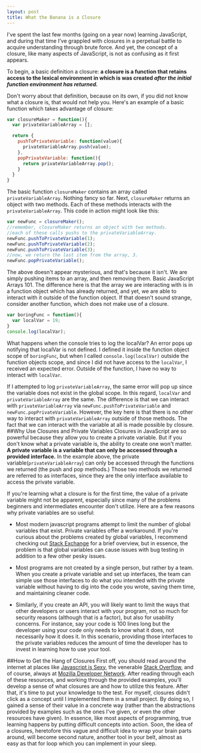 ```yaml
---
layout: post
title: What the Banana is a Closure
---
```

I've spent the last few months (going on a year now) learning JavaScript, and during that time I've grappled with closures in a perpetual battle to acquire understanding through brute force. And yet, the concept of a closure, like many aspects of JavaScript, is not as confusing as it first appears.

To begin, a basic definition a closure: **a closure is a function that retains access to the lexical environment in which is was created _after the initial function environment has returned._**

Don't worry about that definition, because on its own, if you did not know what a closure is, that would not help you. Here's an example of a basic function which takes advantage of closure:

```javascript
var closureMaker = function(){
  var privateVariableArray = [];

  return {
    pushToPrivateVariable: function(value){
      privateVariableArray.push(value);
    },
    popPrivateVariable: function(){
      return privateVariableArray.pop();
    }
  }
}
```

The basic function `closureMaker` contains an array called `privateVariableArray`. Nothing fancy so far. Next, `closureMaker` returns an object with two methods. Each of these methods interacts with the `privateVariableArray`. This code in action might look like this:

```javascript
var newFunc = closureMaker();
//remember, closureMaker returns an object with two methods.
//each of these calls pushs to the privateVariableArray.
newFunc.pushToPrivateVariable(1);
newFunc.pushToPrivateVariable(2);
newFunc.pushToPrivateVariable(3);
//now, we return the last item from the array, 3.
newFunc.popPrivateVariable();
```
The above doesn't appear mysterious, and that's because it isn't. We are simply pushing items to an array, and then removing them. Basic JavaScript Arrays 101. The difference here is that the array we are interacting with is in a function object which has already returned, and yet, we are able to interact with it outside of the function object. If that doesn't sound strange, consider another function, which does not make use of a closure.

```javascript
var boringFunc = function(){
  var localVar = 19;
}
console.log(localVar);
```

What happens when the console tries to log the localVar? An error pops up notifying that localVar is not defined. I defined it inside the function object scope of `boringFunc`, but when I called `console.log(localVar)` outside the function objects scope, and since I did not have access to the `localVar`, I received an expected error. Outside of the function, I have no way to interact with `localVar`.

If I attempted to log `privateVariableArray`, the same error will pop up since the variable does not exist in the global scope. In this regard, `localVar` and `privateVariableArray` are the same. The difference is that we can interact with `privateVariableArray` via `newFunc.pushToPrivateVariable` and `newFunc.popPrivateVariable`. However, the key here is that there is no other way to interact with `privateVariableArray` outside of those methods. The fact that we can interact with the variable at all is made possible by closure.
##Why Use Closures and Private Variables
Closures in JavaScript are so powerful because they allow you to create a private variable. But if you don't know what a private variable is, the ability to create one won't matter. **A private variable is a variable that can only be accessed through a provided interface.** In the example above, the private variable(`privateVariableArray`) can only be accessed through the functions we returned (the push and pop methods.) Those two methods we returned are referred to as interfaces, since they are the only interface available to access the private variable. 

If you're learning what a closure is for the first time, the value of a private variable might not be apparent, especially since many of the problems beginners and intermediates encounter don't utilize. Here are a few reasons why private variables are so useful:

* Most modern javascript programs attempt to limit the number of global variables that exist. Private variables offer a workaround. If you're curious about the problems created by global variables, I recommend checking out [Stack Exchange](http://programmers.stackexchange.com/questions/148108/why-is-global-state-so-evil) for a brief overview, but in essence, the problem is that global variables can cause issues with bug testing in addition to a few other pesky issues.

* Most programs are not created by a single person, but rather by a team. When you create a private variable and set up interfaces, the team can simple use those interfaces to do what you intended with the private variable without having to dig into the code you wrote, saving them time, and maintaining cleaner code.

* Similarly, if you create an API, you will likely want to limit the ways that other developers or users interact with your program, not so much for security reasons (although that is a factor), but also for usability  concerns. For instance, say your code is 100 lines long but the developer using your code only needs to know what it does, not necessarily how it does it. In this scenario, providing those interfaces to the private variables reduces the amount of time the developer has to invest in learning how to use your tool.

##How to Get the Hang of Closures
First off, you should read around the internet at places like [Javascript is Sexy](http://javascriptissexy.com/understand-javascript-closures-with-ease/), the venerable [Stack Overflow](http://stackoverflow.com/questions/111102/how-do-javascript-closures-work), and of course, always at [Mozilla Developer Network](https://developer.mozilla.org/en-US/docs/Web/JavaScript/Closures). After reading through each of these resources, and working through the provided examples, you'll develop a sense of what closures are and how to utilize this feature. After that, it's time to put your knowledge to the test. For myself, closures didn't click as a concept until I implemented them in a small project. By doing so, I gained a sense of their value in a concrete way (rather than the abstractions provided by examples such as the ones I've given, or even the other resources have given). In essence, like most aspects of programming, true learning happens by putting difficult concepts into action. Soon, the idea of a closures, heretofore this vague and difficult idea to wrap your brain parts around, will become second nature, another tool in your belt, almost as easy as that for loop which you can implement in your sleep.